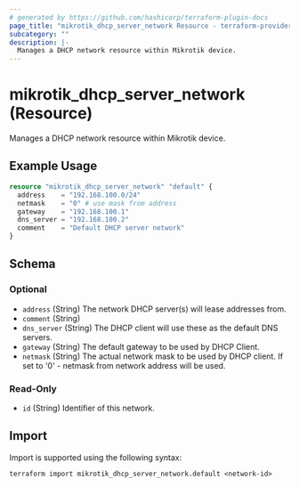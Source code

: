 ```yaml
---
# generated by https://github.com/hashicorp/terraform-plugin-docs
page_title: "mikrotik_dhcp_server_network Resource - terraform-provider-mikrotik"
subcategory: ""
description: |-
  Manages a DHCP network resource within Mikrotik device.
---
```


# mikrotik_dhcp_server_network (Resource)

Manages a DHCP network resource within Mikrotik device.

## Example Usage

```terraform
resource "mikrotik_dhcp_server_network" "default" {
  address    = "192.168.100.0/24"
  netmask    = "0" # use mask from address
  gateway    = "192.168.100.1"
  dns_server = "192.168.100.2"
  comment    = "Default DHCP server network"
}
```

<!-- schema generated by tfplugindocs -->
## Schema

### Optional

- `address` (String) The network DHCP server(s) will lease addresses from.
- `comment` (String)
- `dns_server` (String) The DHCP client will use these as the default DNS servers.
- `gateway` (String) The default gateway to be used by DHCP Client.
- `netmask` (String) The actual network mask to be used by DHCP client. If set to '0' - netmask from network address will be used.

### Read-Only

- `id` (String) Identifier of this network.

## Import

Import is supported using the following syntax:

```shell
terraform import mikrotik_dhcp_server_network.default <network-id>
```
